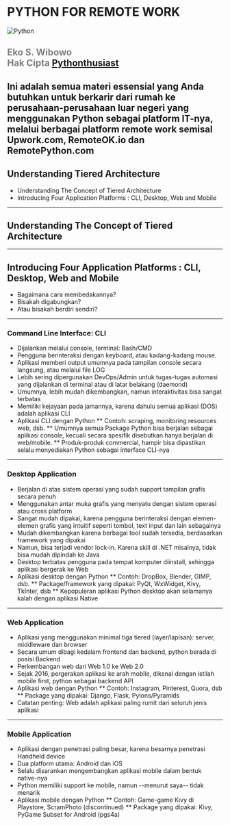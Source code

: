 # PYTHON FOR REMOTE WORK
<img src="https://www.python.org/static/opengraph-icon-200x200.png" alt="Python"/>

<span style="color:gray">Eko S. Wibowo</span>
<br/>
<span style="color:gray">Hak Cipta [Pythonthusiast](http://coderdojo.id)</span>
---
Ini adalah semua materi essensial yang Anda butuhkan untuk berkarir dari rumah ke perusahaan-perusahaan luar negeri yang menggunakan Python sebagai platform IT-nya, melalui berbagai platform remote work semisal Upwork.com, RemoteOK.io dan RemotePython.com
---
## Understanding Tiered Architecture
* Understanding The Concept of Tiered Architecture
* Introducing Four Application Platforms : CLI, Desktop, Web and Mobile

---
## Understanding The Concept of Tiered Architecture
 
---
## Introducing Four Application Platforms : CLI, Desktop, Web and Mobile
* Bagaimana cara membedakannya?
* Bisakah digabungkan?
* Atau bisakah berdiri sendiri?

---
### Command Line Interface: CLI
* Dijalankan melalui console, terminal: Bash/CMD
* Pengguna berinteraksi dengan keyboard, atau kadang-kadang mouse.
* Aplikasi memberi output umumnya pada tampilan console secara langsung, atau melalui file LOG 
* Lebih sering dipergunakan DevOps/Admin untuk tugas-tugas automasi yang dijalankan di terminal atau di latar belakang (daemond)  
* Umumnya, lebih mudah dikembangkan, namun interaktivitas bisa sangat terbatas
* Memiliki kejayaan pada jamannya, karena dahulu semua aplikasi (DOS) adalah aplikasi CLI
* Aplikasi CLI dengan Python
** Contoh: scraping, monitoring resources web, dsb.
** Umumnya semua Package Python bisa berjalan sebagai aplikasi console, kecuali secara spesifik disebutkan hanya berjalan di web/mobile.
** Produk-produk commercial, hampir bisa dipastikan selalu menyediakan Python sebagai interface CLI-nya

---
### Desktop Application
* Berjalan di atas sistem operasi yang sudah support tampilan grafis secara penuh
* Menggunakan antar muka grafis yang menyatu dengan sistem operasi atau cross platform
* Sangat mudah dipakai, karena pengguna berinteraksi dengan elemen-elemen grafis yang intuitif seperti tombol, text input dan lain sebagainya
* Mudah dikembangkan karena berbagai tool sudah tersedia, berdasarkan framework yang dipakai
* Namun, bisa terjadi vendor lock-in. Karena skill di .NET misalnya, tidak bisa mudah dipindah ke Java
* Desktop terbatas pengguna pada tempat komputer diinstall, sehingga aplikasi bergerak ke Web
* Aplikasi desktop dengan Python
** Contoh: DropBox, Blender, GIMP, dsb.
** Package/framework yang dipakai: PyQt, WxWidget, Kivy, TkInter, dsb
** Kepopuleran aplikasi Python desktop akan selamanya kalah dengan aplikasi Native 

---
### Web Application
* Aplikasi yang menggunakan minimal tiga tiered (layer/lapisan): server, middleware dan browser
* Secara umum dibagi kedalam frontend dan backend, python berada di posisi Backend
* Perkembangan web dari Web 1.0 ke Web 2.0
* Sejak 2016, pergerakan aplikasi ke arah mobile, dikenal dengan istilah mobile first, python sebagai backend API
* Aplikasi web dengan Python
** Contoh: Instagram, Pinterest, Quora, dsb
** Package yang dipakai: Django, Flask, Pylons/Pyramids
* Catatan penting: Web adalah aplikasi paling rumit dari seluruh jenis aplikasi
 
---
### Mobile Application
* Aplikasi dengan penetrasi paling besar, karena besarnya penetrasi Handheld device
* Dua platform utama: Android dan iOS
* Selalu disarankan mengembangkan aplikasi mobile dalam bentuk native-nya
* Python memiliki support ke mobile, namun --menurut saya-- tidak menarik
* Aplikasi mobile dengan Python
** Contoh: Game-game Kivy di Playstore, ScramPhoto (discontinued) 
** Package yang dipakai: Kivy, PyGame Subset for Android (pgs4a)
